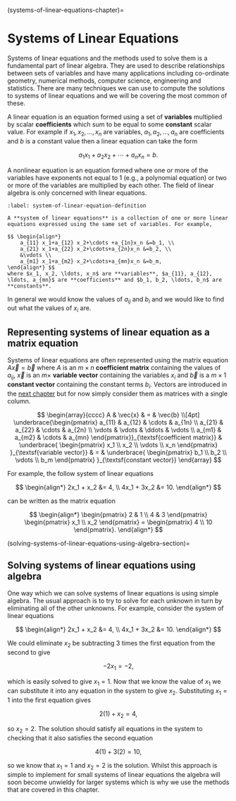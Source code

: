 ```{index} Linear systems
```

(systems-of-linear-equations-chapter)=

# Systems of Linear Equations

Systems of linear equations and the methods used to solve them is a fundamental part of linear algebra. They are used to describe relationships between sets of variables and have many applications including co-ordinate geometry, numerical methods, computer science, engineering and statistics. There are many techniques we can use to compute the solutions to systems of linear equations and we will be covering the most common of these.

A linear equation is an equation formed using a set of **variables** multiplied by scalar **coefficients** which sum to be equal to some **constant** scalar value. For example if $x_1, x_2, \ldots, x_n$ are variables, $a_1, a_2, \ldots, a_n$ are coefficients and $b$ is a constant value then a linear equation can take the form

$$ a_1 x_1 + a_2 x_2 + \cdots + a_n x_n = b. $$

A nonlinear equation is an equation formed where one or more of the variables have exponents not equal to 1 (e.g., a polynomial equation) or two or more of the variables are multiplied by each other. The field of linear algebra is only concerned with linear equations.

```{prf:definition} System of linear equations
:label: system-of-linear-equation-definition

A **system of linear equations** is a collection of one or more linear equations expressed using the same set of variables. For example,

$$ \begin{align*}
    a_{11} x_1+a_{12} x_2+\cdots +a_{1n}x_n &=b_1, \\
    a_{21} x_1+a_{22} x_2+\cdots+a_{2n}x_n &=b_2, \\
    &\vdots \\
    a_{m1} x_1+a_{m2} x_2+\cdots+a_{mn}x_n &=b_m,
\end{align*} $$
where $x_1, x_2, \ldots, x_n$ are **variables**, $a_{11}, a_{12}, \ldots, a_{mn}$ are **coefficients** and $b_1, b_2, \ldots, b_n$ are **constants**.
```

In general we would know the values of $a_{ij}$ and $b_i$ and we would like to find out what the values of $x_i$ are.

## Representing systems of linear equation as a matrix equation

Systems of linear equations are often represented using the matrix equation $A \vec{x} = \vec{b}$ where $A$ is an $m \times n$ **coefficient matrix** containing the values of $a_{ij}$, $\vec{x}$ is an $m \times$ **variable vector** containing the variables $x_i$ and $\vec{b}$ is a $m \times 1$ **constant vector** containing the constant terms $b_i$. Vectors are introduced in the [next chapter](vectors-chapter) but for now simply consider them as matrices with a single column.

$$ \begin{array}{cccc}
    A & \vec{x} & = & \vec{b} \\[4pt]
    \underbrace{\begin{pmatrix} 
        a_{11} & a_{12} & \cdots & a_{1n} \\
        a_{21} & a_{22} & \cdots & a_{2n} \\
        \vdots & \vdots & \ddots & \vdots \\
        a_{m1} & a_{m2} & \cdots & a_{mn}
    \end{pmatrix}}_{\textsf{coefficient matrix}} &
    \underbrace{
        \begin{pmatrix} x_1 \\ x_2 \\ \vdots \\ x_n \end{pmatrix}
    }_{\textsf{variable vector}} & = &
    \underbrace{
        \begin{pmatrix} b_1 \\ b_2 \\ \vdots \\ b_m \end{pmatrix}
    }_{\textsf{constant vector}}
\end{array} $$

For example, the follow system of linear equations

$$ \begin{align*}
    2x_1 + x_2 &= 4, \\
    4x_1 + 3x_2 &= 10.
\end{align*} $$

can be written as the matrix equation 

$$ \begin{align*}
    \begin{pmatrix} 
        2 & 1 \\ 
        4 & 3 
    \end{pmatrix}
    \begin{pmatrix}
        x_1 \\ x_2 
    \end{pmatrix} = 
    \begin{pmatrix} 
        4 \\ 10 
    \end{pmatrix}.
\end{align*} $$

(solving-systems-of-linear-equations-using-algebra-section)=

## Solving systems of linear equations using algebra

One way which we can solve systems of linear equations is using simple algebra. The usual approach is to try to solve for each unknown in turn by eliminating all of the other unknowns. For example, consider the system of linear equations

$$ \begin{align*}
    2x_1 + x_2 &= 4, \\
    4x_1 + 3x_2 &= 10.
\end{align*} $$

We could eliminate $x_2$ be subtracting 3 times the first equation from the second to give

$$ -2 x_1 = -2,$$

which is easily solved to give $x_1 = 1$. Now that we know the value of $x_1$ we can substitute it into any equation in the system to give $x_2$. Substituting $x_1 = 1$ into the first equation gives

$$ 2(1) + x_2 = 4, $$

so $x_2 = 2$. The solution should satisfy all equations in the system to checking that it also satisfies the second equation

$$ 4(1) + 3(2) = 10, $$

so we know that $x_1 = 1$ and $x_2 = 2$ is the solution. Whilst this approach is simple to implement for small systems of linear equations the algebra will soon become unwieldy for larger systems which is why we use the methods that are covered in this chapter.
